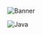![Banner](https://user-images.githubusercontent.com/69584395/172561248-c22303fa-6676-4039-a3c3-113ddb4b230a.png)

![Java](https://img.shields.io/badge/java-%23ED8B00.svg?style=for-the-badge&logo=java&logoColor=white)
